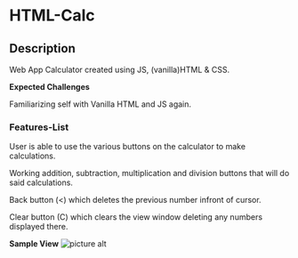 # HTML-Calc

## Description ###
Web App Calculator created using JS, (vanilla)HTML & CSS.



**Expected Challenges** 

Familiarizing self with Vanilla HTML and JS again.


### Features-List ###

User is able to use the various buttons on the calculator to make calculations.

Working addition, subtraction, multiplication and division buttons that will do said calculations.

Back button (<) which deletes the previous number infront of cursor.

Clear button (C) which clears the view window deleting any numbers displayed there.


**Sample View**
![picture alt](https://ibb.co/6H0PCS9)
